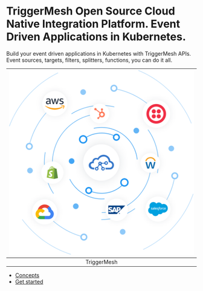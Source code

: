 # TriggerMesh Open Source Cloud Native Integration Platform. Event Driven Applications in Kubernetes.

Build your event driven applications in Kubernetes with TriggerMesh APIs. Event sources, targets, filters, splitters, functions, you can do it all.

| ![concepts.png](./assets/images/hero-img.png) |
|:--:|
| TriggerMesh |

* [Concepts](concepts/index.md)
* [Get started](installation/index.md)
